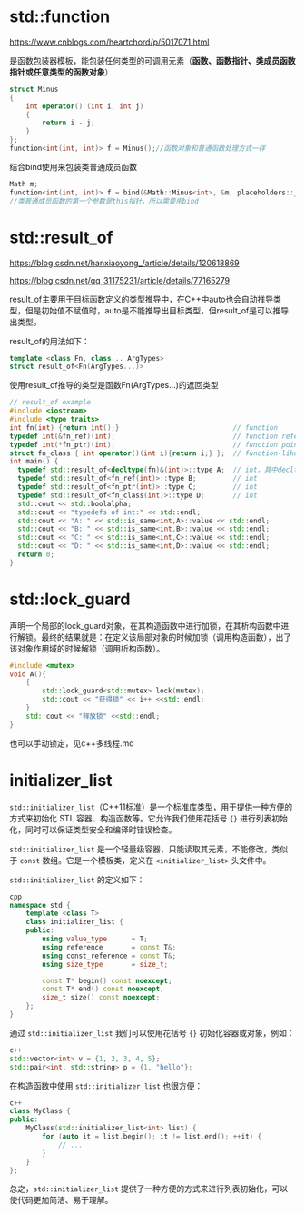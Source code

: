 # std::function

https://www.cnblogs.com/heartchord/p/5017071.html

是函数包装器模板，能包装任何类型的可调用元素（**函数、函数指针、类成员函数指针或任意类型的函数对象**）

```c++
struct Minus
{
    int operator() (int i, int j)
    {
        return i - j;
    }
};
function<int(int, int)> f = Minus();//函数对象和普通函数处理方式一样
```

结合bind使用来包装类普通成员函数

```c++
Math m;
function<int(int, int)> f = bind(&Math::Minus<int>, &m, placeholders::_1, placeholders::_2);
//类普通成员函数的第一个参数是this指针，所以需要用bind
```

# std::result_of

https://blog.csdn.net/hanxiaoyong_/article/details/120618869

https://blog.csdn.net/qq_31175231/article/details/77165279

result_of主要用于目标函数定义的类型推导中，在C++中auto也会自动推导类型，但是初始值不赋值时，auto是不能推导出目标类型，但result_of是可以推导出类型。

result_of的用法如下：

```c++
template <class Fn, class... ArgTypes>
struct result_of<Fn(ArgTypes...)>
```

使用result_of推导的类型是函数Fn(ArgTypes...)的返回类型

```c++
// result_of example
#include <iostream>
#include <type_traits>
int fn(int) {return int();}                            // function
typedef int(&fn_ref)(int);                             // function reference
typedef int(*fn_ptr)(int);                             // function pointer
struct fn_class { int operator()(int i){return i;} };  // function-like class
int main() {
  typedef std::result_of<decltype(fn)&(int)>::type A;  // int，其中decltype(funName)返回函数funName的函数类型
  typedef std::result_of<fn_ref(int)>::type B;         // int
  typedef std::result_of<fn_ptr(int)>::type C;         // int
  typedef std::result_of<fn_class(int)>::type D;       // int
  std::cout << std::boolalpha;
  std::cout << "typedefs of int:" << std::endl;
  std::cout << "A: " << std::is_same<int,A>::value << std::endl;
  std::cout << "B: " << std::is_same<int,B>::value << std::endl;
  std::cout << "C: " << std::is_same<int,C>::value << std::endl;
  std::cout << "D: " << std::is_same<int,D>::value << std::endl;
  return 0;
}
```

# std::lock_guard

声明一个局部的lock_guard对象，在其构造函数中进行加锁，在其析构函数中进行解锁。最终的结果就是：在定义该局部对象的时候加锁（调用构造函数），出了该对象作用域的时候解锁（调用析构函数）。

```c++
#include <mutex>
void A(){
    {
        std::lock_guard<std::mutex> lock(mutex);
        std::cout << "获得锁" << i++ <<std::endl;
    }
    std::cout << "释放锁" <<std::endl;
}
```

也可以手动锁定，见c++多线程.md



# initializer_list

`std::initializer_list`（C++11标准）是一个标准库类型，用于提供一种方便的方式来初始化 STL 容器、构造函数等。它允许我们使用花括号 `{}` 进行列表初始化，同时可以保证类型安全和编译时错误检查。

`std::initializer_list` 是一个轻量级容器，只能读取其元素，不能修改，类似于 `const` 数组。它是一个模板类，定义在 `<initializer_list>` 头文件中。

`std::initializer_list` 的定义如下：

```cpp
cpp
namespace std {
    template <class T>
    class initializer_list {
    public:
        using value_type      = T;
        using reference       = const T&;
        using const_reference = const T&;
        using size_type       = size_t;

        const T* begin() const noexcept;
        const T* end() const noexcept;
        size_t size() const noexcept;
    };
}
```

通过 `std::initializer_list` 我们可以使用花括号 `{}` 初始化容器或对象，例如：

```cpp
c++
std::vector<int> v = {1, 2, 3, 4, 5};
std::pair<int, std::string> p = {1, "hello"};
```

在构造函数中使用 `std::initializer_list` 也很方便：

```cpp
c++
class MyClass {
public:
    MyClass(std::initializer_list<int> list) {
        for (auto it = list.begin(); it != list.end(); ++it) {
            // ...
        }
    }
};
```

总之，`std::initializer_list` 提供了一种方便的方式来进行列表初始化，可以使代码更加简洁、易于理解。
